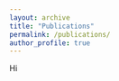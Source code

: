 ```yaml
---
layout: archive
title: "Publications"
permalink: /publications/
author_profile: true
---
```


Hi

<!-- <style type="text/css"> .bibbase_note { color: red; font-weight: bold; } .note { color: green; font-style: italic; } </style> <script src="https://bibbase.org/show?bib=https://raw.githubusercontent.com/jcolan/jcolan.github.io/master/files/biblio.bib&jsonp=1&group0=custom_type&folding=0&nocache=1"></script> -->

 <script src="https://bibbase.org/show?bib=https://github.com/jcolan/jcolan.github.io/blob/master/files/biblio.bib&jsonp=1"></script> 

<!-- https://bibbase.org/show?bib=https://github.com/mmmarinho/mmmarinho.github.io/blob/master/files/murilomarinho.bib&jsonp=1&group0=custom_type&css=mmmarinho.github.io/_sass/_bibbase.css&folding=0&nocache=1 -->